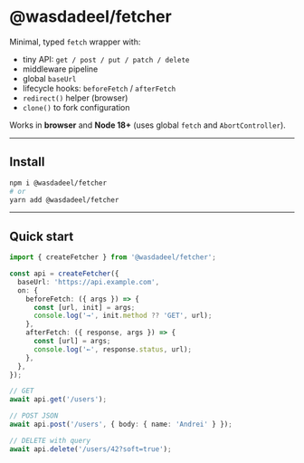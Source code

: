 # @wasdadeel/fetcher

Minimal, typed `fetch` wrapper with:

- tiny API: `get / post / put / patch / delete`
- middleware pipeline
- global `baseUrl`
- lifecycle hooks: `beforeFetch` / `afterFetch`
- `redirect()` helper (browser)
- `clone()` to fork configuration

Works in **browser** and **Node 18+** (uses global `fetch` and `AbortController`).

---

## Install

```bash
npm i @wasdadeel/fetcher
# or
yarn add @wasdadeel/fetcher
```

---

## Quick start

```ts
import { createFetcher } from '@wasdadeel/fetcher';

const api = createFetcher({
  baseUrl: 'https://api.example.com',
  on: {
    beforeFetch: ({ args }) => {
      const [url, init] = args;
      console.log('→', init.method ?? 'GET', url);
    },
    afterFetch: ({ response, args }) => {
      const [url] = args;
      console.log('←', response.status, url);
    },
  },
});

// GET
await api.get('/users');

// POST JSON
await api.post('/users', { body: { name: 'Andrei' } });

// DELETE with query
await api.delete('/users/42?soft=true');
```
